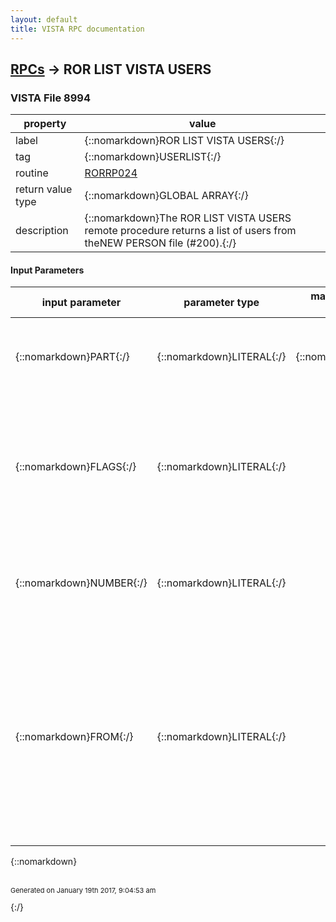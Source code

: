 ```yaml
---
layout: default
title: VISTA RPC documentation
---
```




## [RPCs](TableOfContent.md) &#8594; ROR LIST VISTA USERS 



### VISTA File 8994 


 property | value 
--- | --- 
 label | {::nomarkdown}ROR LIST VISTA USERS{:/}
 tag | {::nomarkdown}USERLIST{:/}
 routine | [RORRP024](http://code.osehra.org/dox/Routine_RORRP024_source.html)
 return value type | {::nomarkdown}GLOBAL ARRAY{:/}
 description | {::nomarkdown}The ROR LIST VISTA USERS remote procedure returns a list of users from theNEW PERSON file (#200).{:/}

#### Input Parameters

| input parameter | parameter type | maximum data length | required | description | 
| --- | --- | --- | --- | --- | 
| {::nomarkdown}PART{:/} | {::nomarkdown}LITERAL{:/} | {::nomarkdown}30{:/} | {::nomarkdown}true{:/} | {::nomarkdown}The PART parameter defines the search pattern. It should contain thebeginning of the user's name.{:/} | 
| {::nomarkdown}FLAGS{:/} | {::nomarkdown}LITERAL{:/} |  |  | {::nomarkdown}Flags that control the execution (can be combined):   B  Backwards. Traverses the index in the opposite     direction of normal traversal.   D  Get default division for each user   P  Select providers only (check for the PROVIDER     security key).{:/} | 
| {::nomarkdown}NUMBER{:/} | {::nomarkdown}LITERAL{:/} |  |  | {::nomarkdown}Maximum number of entries to return. A value of \*\ or no value in this parameter designates all entries that conform the criteria.{:/} | 
| {::nomarkdown}FROM{:/} | {::nomarkdown}LITERAL{:/} |  |  | {::nomarkdown}The index entry(s) from which to begin the list. Use the pieces of theResults[0] (starting from the second one) to continue the listing in thesubsequent procedure calls. NOTE: The FROM value itself is not included in the      resulting list. See description of the LIST^DIC for more details about the PART, NUMBERand FROM parameters.{:/} | 

{::nomarkdown} <br/><br/><p style="font-size: 11px">Generated on January 19th 2017, 9:04:53 am</p>{:/}